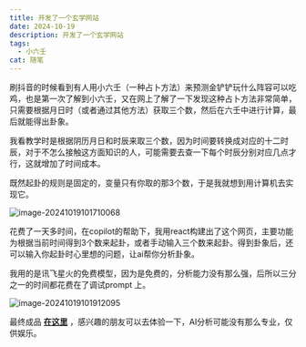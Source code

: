 ```yaml
---
title: 开发了一个玄学网站
date: 2024-10-19
description: 开发了一个玄学网站
tags:
  - 小六壬
cat: 随笔
---
```


刷抖音的时候看到有人用小六壬（一种占卜方法）来预测金铲铲玩什么阵容可以吃鸡，也是第一次了解到小六壬，又在网上了解了一下发现这种占卜方法非常简单，只需要根据月日时（或者通过其他方法）获取三个数，然后在六壬中进行计算，最后就能得出卦象。

我看教学时是根据阴历月日和时辰来取三个数，因为时间要转换成对应的十二时辰，对于不怎么接触这方面知识的人，可能需要去查一下每个时辰分别对应几点才行，这就增加了时间成本。

既然起卦的规则是固定的，变量只有你取的那3个数，于是我就想到用计算机去实现它。

![image-20241019101710068](https://abnerblog-1317606226.cos.ap-nanjing.myqcloud.com/202410191017292.png)

花费了一天多时间，在copilot的帮助下，我用react构建出了这个网页，主要功能为根据当前时间得到3个数来起卦，或者手动输入三个数来起卦。得到卦象后，还可以输入你起卦时心里想的问题，让ai帮你分析卦象。

我用的是讯飞星火的免费模型，因为是免费的，分析能力没有那么强，后所以三分之一的时间都花费在了调试prompt 上。

![image-20241019101912095](https://abnerblog-1317606226.cos.ap-nanjing.myqcloud.com/202410191019214.png)

最终成品 [**在这里**](https://divinate.abnerz6.top/) ，感兴趣的朋友可以去体验一下，AI分析可能没有那么专业，仅供娱乐。

